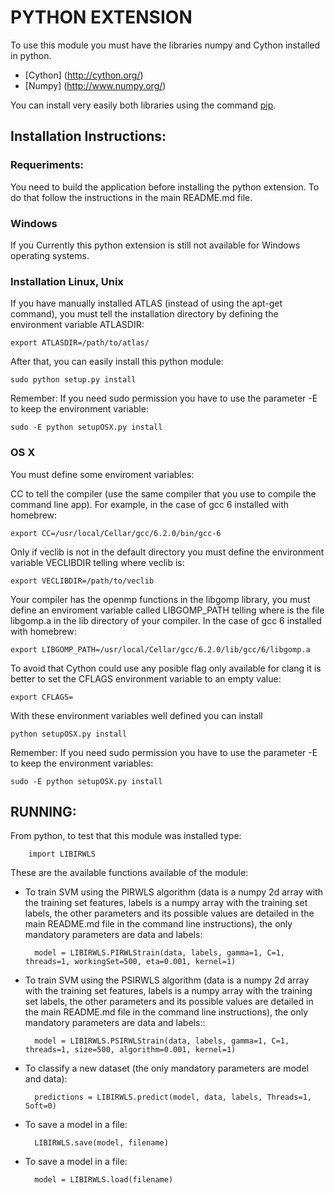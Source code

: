# PYTHON EXTENSION

To use this module you must have the libraries numpy and Cython installed in python.

 - [Cython] (http://cython.org/)
 - [Numpy] (http://www.numpy.org/)

You can install very easily both libraries using the command [pip](https://pip.pypa.io/en/stable/).

## Installation Instructions:

### Requeriments:

You need to build the application before installing the python extension. To do that follow the instructions in the main README.md file.

### Windows

If you Currently this python extension is still not available for Windows operating systems.

### Installation Linux, Unix

If you have manually installed ATLAS (instead of using the apt-get command), you must tell the installation directory by defining the environment variable ATLASDIR:

    export ATLASDIR=/path/to/atlas/

After that, you can easily install this python module: 

    sudo python setup.py install
    
Remember: If you need sudo permission you have to use the parameter -E to keep the environment variable:

    sudo -E python setupOSX.py install
    
### OS X

You must define some enviroment variables:

CC to tell the compiler (use the same compiler that you use to compile the command line app). For example, in the case of gcc 6 installed with homebrew:

    export CC=/usr/local/Cellar/gcc/6.2.0/bin/gcc-6
    
Only if veclib is not in the default directory you must define the environment variable VECLIBDIR telling where veclib is:

    export VECLIBDIR=/path/to/veclib

Your compiler has the openmp functions in the libgomp library, you must define an enviroment variable called LIBGOMP_PATH telling where is the file libgomp.a in the lib directory of your compiler. In the case of gcc 6 installed with homebrew: 

    export LIBGOMP_PATH=/usr/local/Cellar/gcc/6.2.0/lib/gcc/6/libgomp.a
    
To avoid that Cython could use any posible flag only available for clang it is better to set the CFLAGS environment variable to an empty value:

    export CFLAGS=

With these environment variables well defined you can install 

    python setupOSX.py install
    
Remember: If you need sudo permission you have to use the parameter -E to keep the environment variables:

    sudo -E python setupOSX.py install

## RUNNING:

From python, to test that this module was installed type:

        import LIBIRWLS

These are the available functions available of the module:

- To train SVM using the PIRWLS algorithm (data is a numpy 2d array with the training set features, labels is a numpy array with the training set labels, the other parameters and its possible values are detailed in the main README.md file in the command line instructions), the only mandatory parameters are data and labels:

        model = LIBIRWLS.PIRWLStrain(data, labels, gamma=1, C=1, threads=1, workingSet=500, eta=0.001, kernel=1)


- To train SVM using the PSIRWLS algorithm (data is a numpy 2d array with the training set features, labels is a numpy array with the training set labels, the other parameters and its possible values are detailed in the main README.md file in the command line instructions), the only mandatory parameters are data and labels::

        model = LIBIRWLS.PSIRWLStrain(data, labels, gamma=1, C=1, threads=1, size=500, algorithm=0.001, kernel=1)

- To classify a new dataset (the only mandatory parameters are model and data):

        predictions = LIBIRWLS.predict(model, data, labels, Threads=1, Soft=0)

- To save a model in a file:

        LIBIRWLS.save(model, filename)

- To save a model in a file:

        model = LIBIRWLS.load(filename)



